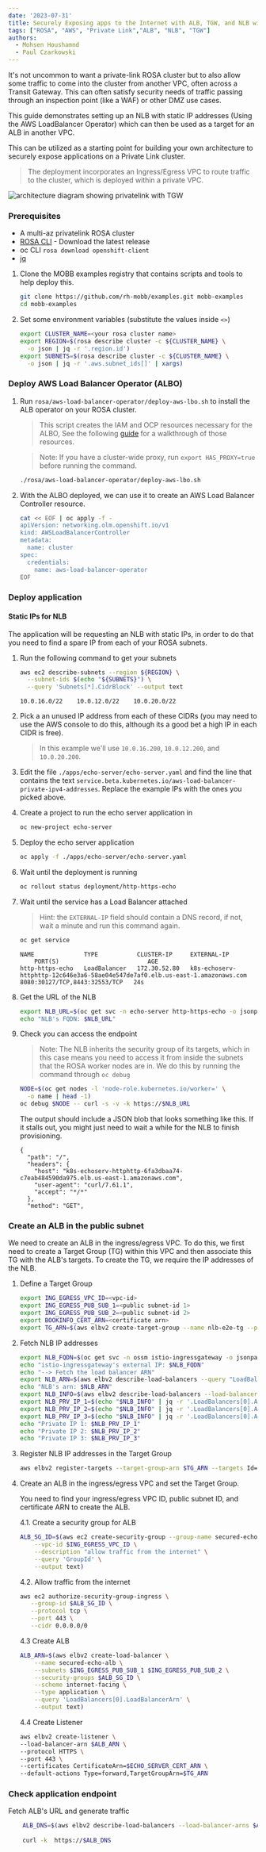 ```yaml
---
date: '2023-07-31'
title: Securely Exposing apps to the Internet with ALB, TGW, and NLB with fixed IP
tags: ["ROSA", "AWS", "Private Link","ALB", "NLB", "TGW"]
authors:
  - Mohsen Houshamnd
  - Paul Czarkowski
---
```


It's not uncommon to want a private-link ROSA cluster but to also allow some traffic to come into the cluster from another VPC, often across a Transit Gateway. This can often satisfy security needs of traffic passing through an inspection point (like a WAF) or other DMZ use cases.

This guide demonstrates setting up an NLB with static IP addresses (Using the AWS LoadBalancer Operator) which can then be used as a target for an ALB in another VPC.

This can be utilized as a starting point for building your own architecture to securely expose applications on a Private Link cluster.

> The deployment incorporates an Ingress/Egress VPC to route traffic to the cluster, which is deployed within a private VPC.

![architecture diagram showing privatelink with TGW](./images/rosa_alb_tgw_nlb_e2e.png)

### Prerequisites

- A multi-az privatelink ROSA cluster
- [ROSA CLI](https://github.com/openshift/rosa) - Download the latest release
- oc CLI `rosa download openshift-client`
- [jq](https://jqlang.github.io/jq/download/)

1. Clone the MOBB examples registry that contains scripts and tools to help deploy this.

    ```bash
    git clone https://github.com/rh-mobb/examples.git mobb-examples
    cd mobb-examples
    ```

1. Set some environment variables (substitute the values inside `<>`)

    ```bash
    export CLUSTER_NAME=<your rosa cluster name>
    export REGION=$(rosa describe cluster -c ${CLUSTER_NAME} \
      -o json | jq -r '.region.id')
    export SUBNETS=$(rosa describe cluster -c ${CLUSTER_NAME} \
      -o json | jq -r '.aws.subnet_ids[]' | xargs)
    ```

### Deploy AWS Load Balancer Operator (ALBO)

1. Run `rosa/aws-load-balancer-operator/deploy-aws-lbo.sh` to install the ALB operator on your ROSA cluster.

    > This script creates the IAM and OCP resources necessary for the ALBO, See the following [guide](https://mobb.ninja/docs/rosa/aws-load-balancer-operator/) for a walkthrough of those resources.

    > Note: If you have a cluster-wide proxy, run `export HAS_PROXY=true` before running the command.

    ```bash
    ./rosa/aws-load-balancer-operator/deploy-aws-lbo.sh
    ```

1. With the ALBO deployed, we can use it to create an AWS Load Balancer Controller resource.

    ```bash
    cat << EOF | oc apply -f -
    apiVersion: networking.olm.openshift.io/v1
    kind: AWSLoadBalancerController
    metadata:
      name: cluster
    spec:
      credentials:
        name: aws-load-balancer-operator
    EOF
    ```

### Deploy application

#### Static IPs for NLB

The application will be requesting an NLB with static IPs, in order to do that you need to find a spare IP from each of your ROSA subnets.

1. Run the following command to get your subnets

    ```bash
    aws ec2 describe-subnets --region ${REGION} \
      --subnet-ids $(echo "${SUBNETS}") \
      --query 'Subnets[*].CidrBlock' --output text
    ```

    ```
    10.0.16.0/22    10.0.12.0/22    10.0.20.0/22
    ```

1. Pick a an unused IP address from each of these CIDRs (you may need to use the AWS console to do this, although its a good bet a high IP in each CIDR is free).

    > In this example we'll use `10.0.16.200`, `10.0.12.200`, and `10.0.20.200`.

1. Edit the file `./apps/echo-server/echo-server.yaml` and find the line that contains the text `service.beta.kubernetes.io/aws-load-balancer-private-ipv4-addresses`.  Replace the example IPs with the ones you picked above.

1. Create a project to run the echo server application in

    ```bash
    oc new-project echo-server
    ```

1. Deploy the echo server application

    ```bash
    oc apply -f ./apps/echo-server/echo-server.yaml
    ```

1. Wait until the deployment is running

    ```bash
    oc rollout status deployment/http-https-echo
    ```

1. Wait until the service has a Load Balancer attached

    > Hint: the `EXTERNAL-IP` field should contain a DNS record, if not, wait a minute and run this command again.

    ```bash
    oc get service
    ```

    ```
    NAME              TYPE           CLUSTER-IP     EXTERNAL-IP
        PORT(S)                         AGE
    http-https-echo   LoadBalancer   172.30.52.80   k8s-echoserv-httphttp-12c646e3a6-58ae04e547de7af0.elb.us-east-1.amazonaws.com   8080:30127/TCP,8443:32553/TCP   24s
    ```

1. Get the URL of the NLB

    ```bash
    export NLB_URL=$(oc get svc -n echo-server http-https-echo -o jsonpath='{.status.loadBalancer.ingress[0].hostname}')
    echo "NLB's FQDN: $NLB_URL"
    ```

1. Check you can access the endpoint

    > Note: The NLB inherits the security group of its targets, which in this case means you need to access it from inside the subnets that the ROSA worker nodes are in.  We do this by running the command through `oc debug`

    ```bash
    NODE=$(oc get nodes -l 'node-role.kubernetes.io/worker=' \
      -o name | head -1)
    oc debug $NODE -- curl -s -v -k https://$NLB_URL
    ```

    The output should include a JSON blob that looks something like this.  If it stalls out, you might just need to wait a while for the NLB to finish provisioning.

    ```
    {
      "path": "/",
      "headers": {
        "host": "k8s-echoserv-httphttp-6fa3dbaa74-c7eab484590da975.elb.us-east-1.amazonaws.com",
        "user-agent": "curl/7.61.1",
        "accept": "*/*"
      },
      "method": "GET",
    ```

### Create an ALB in the public subnet

We need to create an ALB in the ingress/egress VPC. To do this, we first need to create a Target Group (TG) within this VPC and then associate this TG with the ALB's targets. To create the TG, we require the IP addresses of the NLB.

1. Define a Target Group

    ```bash
    export ING_EGRESS_VPC_ID=<vpc-id>
    export ING_EGRESS_PUB_SUB_1=<public subnet-id 1>
    export ING_EGRESS_PUB_SUB_2=<public subnet-id 2>
    export BOOKINFO_CERT_ARN=<certificate arn>
    export TG_ARN=$(aws elbv2 create-target-group --name nlb-e2e-tg --protocol HTTPS --port 443 --vpc-id $ING_EGRESS_VPC_ID --target-type ip --health-check-protocol HTTP --health-check-port 15021 --health-check-path /healthz/ready --query 'TargetGroups[0].TargetGroupArn' --output text)
    ```

1. Fetch NLB IP addresses

    ```bash
    export NLB_FQDN=$(oc get svc -n ossm istio-ingressgateway -o jsonpath='{.status.loadBalancer.ingress[0].hostname}')
    echo "istio-ingressgateway's external IP: $NLB_FQDN"
    echo "--> Fetch the load balancer ARN"
    export NLB_ARN=$(aws elbv2 describe-load-balancers --query "LoadBalancers[?DNSName=='$NLB_FQDN'].LoadBalancerArn" --output text)
    echo "NLB's arn: $NLB_ARN"
    export NLB_INFO=$(aws elbv2 describe-load-balancers --load-balancer-arns $NLB_ARN --output json )
    export NLB_PRV_IP_1=$(echo "$NLB_INFO" | jq -r '.LoadBalancers[0].AvailabilityZones[0].LoadBalancerAddresses[0].PrivateIPv4Address')
    export NLB_PRV_IP_2=$(echo "$NLB_INFO" | jq -r '.LoadBalancers[0].AvailabilityZones[1].LoadBalancerAddresses[0].PrivateIPv4Address')
    export NLB_PRV_IP_3=$(echo "$NLB_INFO" | jq -r '.LoadBalancers[0].AvailabilityZones[2].LoadBalancerAddresses[0].PrivateIPv4Address')
    echo "Private IP 1: $NLB_PRV_IP_1"
    echo "Private IP 2: $NLB_PRV_IP_2"
    echo "Private IP 3: $NLB_PRV_IP_3"
    ```

2. Register NLB IP addresses in the Target Group

    ```bash
    aws elbv2 register-targets --target-group-arn $TG_ARN --targets Id=$NLB_PRV_IP_1,Port=443,AvailabilityZone=all Id=$NLB_PRV_IP_2,Port=443,AvailabilityZone=all Id=$NLB_PRV_IP_3,Port=443,AvailabilityZone=all
    ```

3. Create an ALB in the ingress/egress VPC and set the Target Group.

   You need to find your ingress/egress VPC ID, public subnet ID, and certificate ARN to create the ALB.

   4.1. Create a security group for ALB

    ```bash
    ALB_SG_ID=$(aws ec2 create-security-group --group-name secured-echo-server \
        --vpc-id $ING_EGRESS_VPC_ID \
        --description "allow traffic from the internet" \
        --query 'GroupId' \
        --output text)
    ```
   4.2. Allow traffic from the internet

    ```bash
    aws ec2 authorize-security-group-ingress \
       --group-id $ALB_SG_ID \
       --protocol tcp \
       --port 443 \
       --cidr 0.0.0.0/0
    ```
   4.3 Create ALB

    ```bash
    ALB_ARN=$(aws elbv2 create-load-balancer \
        --name secured-echo-alb \
        --subnets $ING_EGRESS_PUB_SUB_1 $ING_EGRESS_PUB_SUB_2 \
        --security-groups $ALB_SG_ID \
        --scheme internet-facing \
        --type application \
        --query 'LoadBalancers[0].LoadBalancerArn' \
        --output text)
    ```

   4.4 Create Listener

    ```bash
    aws elbv2 create-listener \
    --load-balancer-arn $ALB_ARN \
    --protocol HTTPS \
    --port 443 \
    --certificates CertificateArn=$ECHO_SERVER_CERT_ARN \
    --default-actions Type=forward,TargetGroupArn=$TG_ARN
    ```

### Check application endpoint

Fetch ALB's URL and generate traffic

```bash
    ALB_DNS=$(aws elbv2 describe-load-balancers --load-balancer-arns $ALB_ARN --query 'LoadBalancers[0].DNSName' --output text)
    
    curl -k  https://$ALB_DNS
```

